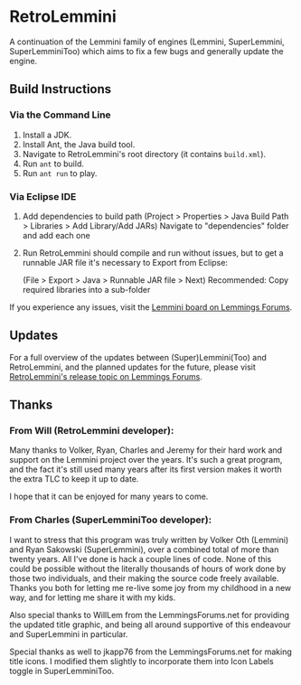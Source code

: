 # RetroLemmini

A continuation of the Lemmini family of engines (Lemmini, SuperLemmini, SuperLemminiToo) which aims to fix a few bugs and generally update the engine.

## Build Instructions

### Via the Command Line

1. Install a JDK.
2. Install Ant, the Java build tool.
3. Navigate to RetroLemmini's root directory (it contains `build.xml`).
4. Run `ant` to build.
5. Run `ant run` to play.

### Via Eclipse IDE

1. Add dependencies to build path
   (Project > Properties > Java Build Path > Libraries > Add Library/Add JARs)
   Navigate to "dependencies" folder and add each one
2. Run
   RetroLemmini should compile and run without issues, but to get a runnable JAR file it's necessary to Export from Eclipse:

   (File > Export > Java > Runnable JAR file > Next)
   Recommended: Copy required libraries into a sub-folder

If you experience any issues, visit the
[Lemmini board on Lemmings Forums](https://www.lemmingsforums.net/index.php?board=10.0).

## Updates

For a full overview of the updates between (Super)Lemmini(Too) and RetroLemmini, and the planned updates for the future,
please visit [RetroLemmini's release topic on Lemmings Forums](https://www.lemmingsforums.net/index.php?msg=105514).

## Thanks

### From Will (RetroLemmini developer):

Many thanks to Volker, Ryan, Charles and Jeremy for their hard work and support on the Lemmini project over the years. It's such a great program, and the
fact it's still used many years after its first version makes it worth the extra TLC to keep it up to date.

I hope that it can be enjoyed for many years to come.

### From Charles (SuperLemminiToo developer):

I want to stress that this program was truly written by Volker Oth (Lemmini) and Ryan Sakowski (SuperLemmini), over a combined total of more than twenty years.
All I've done is hack a couple lines of code. None of this could be possible without the literally thousands of hours of work done by those two individuals,
and their making the source code freely available. Thanks you both for letting me re-live some joy from my childhood in a new way, and for letting me share
it with my kids.

Also special thanks to WillLem from the LemmingsForums.net for providing the updated title graphic, and being all around supportive of this endeavour and
SuperLemmini in particular.

Special thanks as well to jkapp76 from the LemmingsForums.net for making title icons. I modified them slightly to incorporate them into Icon Labels toggle
in SuperLemminiToo.

